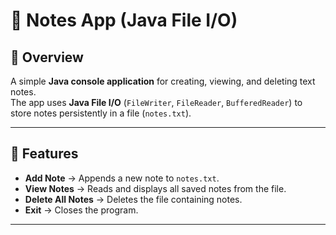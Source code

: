 # 📝 Notes App (Java File I/O)

## 📌 Overview
A simple **Java console application** for creating, viewing, and deleting text notes.  
The app uses **Java File I/O** (`FileWriter`, `FileReader`, `BufferedReader`) to store notes persistently in a file (`notes.txt`).

---

## 🎯 Features
- **Add Note** → Appends a new note to `notes.txt`.
- **View Notes** → Reads and displays all saved notes from the file.
- **Delete All Notes** → Deletes the file containing notes.
- **Exit** → Closes the program.

---


